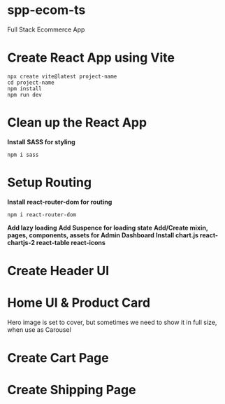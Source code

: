 # spp-ecom-ts

Full Stack Ecommerce App

# Create React App using Vite

```
npx create vite@latest project-name
cd project-name
npm install
npm run dev
```

# Clean up the React App

**Install SASS for styling**

```
npm i sass
```

# Setup Routing

**Install react-router-dom for routing**

```
npm i react-router-dom
```

**Add lazy loading**
**Add Suspence for loading state**
**Add/Create mixin, pages, components, assets for Admin Dashboard**
**Install chart.js react-chartjs-2 react-table react-icons**

# Create Header UI

# Home UI & Product Card
Hero image is set to cover, but sometimes we need to show it in full size, when use as Carousel

# Create Cart Page
# Create Shipping Page
